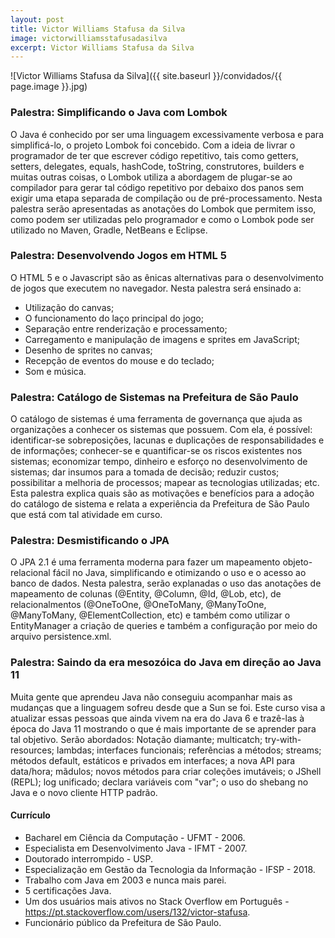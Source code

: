 ```yaml
---
layout: post
title: Victor Williams Stafusa da Silva
image: victorwilliamsstafusadasilva
excerpt: Victor Williams Stafusa da Silva
---
```

![Victor Williams Stafusa da Silva]({{ site.baseurl }}/convidados/{{ page.image }}.jpg)

### Palestra: Simplificando o Java com Lombok

O Java é conhecido por ser uma linguagem excessivamente verbosa e para simplificá-lo, o projeto Lombok foi concebido. Com a ideia de livrar o programador de ter que escrever código repetitivo, tais como getters, setters, delegates, equals, hashCode, toString, construtores, builders e muitas outras coisas, o Lombok utiliza a abordagem de plugar-se ao compilador para gerar tal código repetitivo por debaixo dos panos sem exigir uma etapa separada de compilação ou de pré-processamento. Nesta palestra serão apresentadas as anotações do Lombok que permitem isso, como podem ser utilizadas pelo programador e como o Lombok pode ser utilizado no Maven, Gradle, NetBeans e Eclipse.

### Palestra: Desenvolvendo Jogos em HTML 5

O HTML 5 e o Javascript são as ênicas alternativas para o desenvolvimento de jogos que executem no navegador. Nesta palestra será ensinado a:
* Utilização do canvas;
* O funcionamento do laço principal do jogo;
* Separação entre renderização e processamento;
* Carregamento e manipulação de imagens e sprites em JavaScript;
* Desenho de sprites no canvas;
* Recepção de eventos do mouse e do teclado;
* Som e música.

### Palestra: Catálogo de Sistemas na Prefeitura de São Paulo

O catálogo de sistemas é uma ferramenta de governança que ajuda as organizações a conhecer os sistemas que possuem. Com ela, é possível: identificar-se sobreposições, lacunas e duplicações de responsabilidades e de informações; conhecer-se e quantificar-se os riscos existentes nos sistemas; economizar tempo, dinheiro e esforço no desenvolvimento de sistemas; dar insumos para a tomada de decisão; reduzir custos; possibilitar a melhoria de processos; mapear as tecnologias utilizadas; etc. Esta palestra explica quais são as motivações e benefí­cios para a adoção do catálogo de sistema e relata a experiência da Prefeitura de São Paulo que está com tal atividade em curso.

### Palestra: Desmistificando o JPA

O JPA 2.1 é uma ferramenta moderna para fazer um mapeamento objeto-relacional fácil no Java, simplificando e otimizando o uso e o acesso ao banco de dados. Nesta palestra, serão explanadas o uso das anotações de mapeamento de colunas (@Entity, @Column, @Id, @Lob, etc), de relacionalmentos (@OneToOne, @OneToMany, @ManyToOne, @ManyToMany, @ElementCollection, etc) e também como utilizar o EntityManager a criação de queries e também a configuração por meio do arquivo persistence.xml.

### Palestra: Saindo da era mesozóica do Java em direção ao Java 11

Muita gente que aprendeu Java não conseguiu acompanhar mais as mudanças que a linguagem sofreu desde que a Sun se foi. Este curso visa a atualizar essas pessoas que ainda vivem na era do Java 6 e trazê-las à época do Java 11 mostrando o que é mais importante de se aprender para tal objetivo. Serão abordados: Notação diamante; multicatch; try-with-resources; lambdas; interfaces funcionais; referências a métodos; streams; métodos default, estáticos e privados em interfaces; a nova API para data/hora; mãdulos; novos métodos para criar coleções imutáveis; o JShell (REPL); log unificado; declara variáveis com "var"; o uso do shebang no Java e o novo cliente HTTP padrão.

#### Currículo

* Bacharel em Ciência da Computação - UFMT - 2006. 
* Especialista em Desenvolvimento Java - IFMT - 2007. 
* Doutorado interrompido - USP. 
* Especialização em Gestão da Tecnologia da Informação - IFSP - 2018.
* Trabalho com Java em 2003 e nunca mais parei. 
* 5 certificações Java.
* Um dos usuários mais ativos no Stack Overflow em Português - https://pt.stackoverflow.com/users/132/victor-stafusa.
* Funcionário público da Prefeitura de São Paulo.
